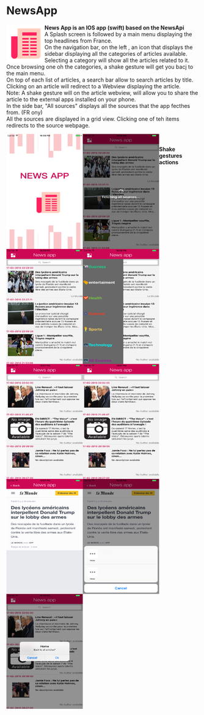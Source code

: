 # NewsApp

<img align="left" width="100" height="100" src="Icon-App-83.5x83.5%402x.png">

<b>News App is an IOS app (swift) based on the NewsApi  </b> </br>
A Splash screen is followed by a main menu displaying the top headlines from France.</br>
On the navigation bar, on the left , an icon that displays the sidebar displaying all the categories of articles available. </br>
Selecting a category will show all the articles related to it. </br>
Once browsing one oh the categories, a shake gesture will get you bacj to the main menu. </br>
On top of each list of articles, a search bar allow to search articles by title. </br>
Clicking on an article will redirect to a Webview displaying the article. </br> 
Note: A shake gesture will on the article webview, will allow you to share the article to the external apps installed on your phone. </br>
In the side bar, "All sources" displays all the sources that the app fecthes from. (FR ony) </br>
All the sources are displayed in a grid view. Clicking one of teh items redirects to the source webpage. </br>

<img align="left" width="200" height="300" src="https://github.com/wissalKhalfi/NewsApp/blob/master/NewsApp%20Screen%20Shots/Simulator%20Screen%20Shot%2017%20fe%CC%81vr.%202018%20a%CC%80%2010.56.40%20PM.png">
<img align="left" width="200" height="300" src="https://github.com/wissalKhalfi/NewsApp/blob/master/NewsApp%20Screen%20Shots/Simulator%20Screen%20Shot%2017%20fe%CC%81vr.%202018%20a%CC%80%2010.56.45%20PM.png">
<img align="left" width="200" height="300" src="https://github.com/wissalKhalfi/NewsApp/blob/master/NewsApp%20Screen%20Shots/Simulator%20Screen%20Shot%2017%20fe%CC%81vr.%202018%20a%CC%80%2010.56.49%20PM.png">
<img align="left" width="200" height="300" src="https://github.com/wissalKhalfi/NewsApp/blob/master/NewsApp%20Screen%20Shots/Simulator%20Screen%20Shot%2017%20fe%CC%81vr.%202018%20a%CC%80%2010.56.52%20PM.png">
<img align="left" width="200" height="300" src="https://github.com/wissalKhalfi/NewsApp/blob/master/NewsApp%20Screen%20Shots/Simulator%20Screen%20Shot%2017%20fe%CC%81vr.%202018%20a%CC%80%2010.57.04%20PM.png">
<img align="left" width="200" height="300" src="https://github.com/wissalKhalfi/NewsApp/blob/master/NewsApp%20Screen%20Shots/Simulator%20Screen%20Shot%2017%20fe%CC%81vr.%202018%20a%CC%80%2010.57.04%20PM.png">
<img align="left" width="200" height="300" src="https://github.com/wissalKhalfi/NewsApp/blob/master/NewsApp%20Screen%20Shots/Simulator%20Screen%20Shot%2017%20fe%CC%81vr.%202018%20a%CC%80%2010.57.53%20PM.png"> </br>

<b>Shake gestures actions</b>
<img align="center" width="200" height="300" src="https://github.com/wissalKhalfi/NewsApp/blob/master/NewsApp%20Screen%20Shots/Simulator%20Screen%20Shot%2017%20fe%CC%81vr.%202018%20a%CC%80%2010.58.02%20PM.png">
<img align="center" width="200" height="300" src="https://github.com/wissalKhalfi/NewsApp/blob/master/NewsApp%20Screen%20Shots/Simulator%20Screen%20Shot%2017%20fe%CC%81vr.%202018%20a%CC%80%2010.58.15%20PM.png">
